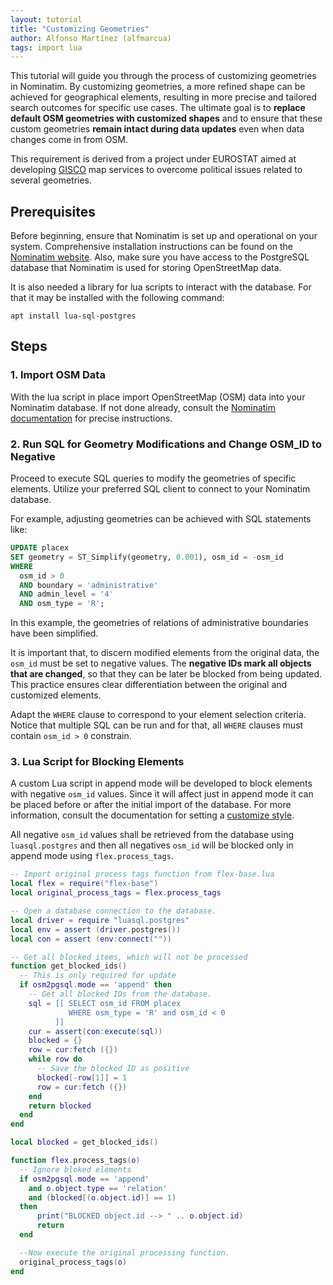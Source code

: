 ```yaml
---
layout: tutorial
title: "Customizing Geometries"
author: Alfonso Martínez (alfmarcua)
tags: import lua
---
```


This tutorial will guide you through the process of customizing geometries in
Nominatim. By customizing geometries, a more refined shape can be achieved for
geographical elements, resulting in more precise and tailored search outcomes
for specific use cases. The ultimate goal is to **replace default OSM geometries
with customized shapes** and to ensure that these custom geometries **remain
intact during data updates** even when data changes come in from OSM.

This requirement is derived from a project under EUROSTAT aimed at developing
[GISCO](https://ec.europa.eu/eurostat/web/gisco) map services to overcome
political issues related to several geometries.

## Prerequisites

Before beginning, ensure that Nominatim is set up and operational on your
system. Comprehensive installation instructions can be found on the [Nominatim
website](https://nominatim.org/release-docs/develop/admin/Installation/). Also,
make sure you have access to the PostgreSQL database that Nominatim is used for
storing OpenStreetMap data.

It is also needed a library for lua scripts to interact with the database. For
that it may be installed with the following command:

```shell
apt install lua-sql-postgres
```

## Steps

### 1. Import OSM Data

With the lua script in place import OpenStreetMap (OSM) data into your Nominatim
database. If not done already, consult the [Nominatim
documentation](https://nominatim.org/release-docs/develop/admin/Import/) for
precise instructions.

### 2. Run SQL for Geometry Modifications and Change OSM_ID to Negative

Proceed to execute SQL queries to modify the geometries of specific elements.
Utilize your preferred SQL client to connect to your Nominatim database.

For example, adjusting geometries can be achieved with SQL statements like:

```sql
UPDATE placex
SET geometry = ST_Simplify(geometry, 0.001), osm_id = -osm_id
WHERE 
  osm_id > 0
  AND boundary = 'administrative'
  AND admin_level = '4' 
  AND osm_type = 'R';
```

In this example, the geometries of relations of administrative boundaries have
been simplified.

It is important that, to discern modified elements from the original data, the
`osm_id` must be set to negative values. The **negative IDs mark all objects
that are changed**, so that they can be later be blocked from being updated.
This practice ensures clear differentiation between the original and customized
elements.

Adapt the `WHERE` clause to correspond to your element selection criteria.
Notice that multiple SQL can be run and for that, all `WHERE` clauses must
contain `osm_id > 0` constrain.

### 3. Lua Script for Blocking Elements

A custom Lua script in append mode will be developed to block elements with
negative `osm_id` values. Since it will affect just in append mode it can be
placed before or after the initial import of the database. For more information,
consult the documentation for setting a [customize
style](https://nominatim.org/release-docs/develop/customize/Import-Styles/).

All negative `osm_id` values shall be retrieved from the database using
`luasql.postgres` and then all negatives `osm_id` will be blocked only in append
mode using `flex.process_tags`.

```lua
-- Import original process tags function from flex-base.lua
local flex = require("flex-base")
local original_process_tags = flex.process_tags

-- Open a database connection to the database.
local driver = require "luasql.postgres"
local env = assert (driver.postgres())
local con = assert (env:connect(""))

-- Get all blocked items, which will not be processed 
function get_blocked_ids()
  -- This is only required for update
  if osm2pgsql.mode == 'append' then
    -- Get all blocked IDs from the database.
    sql = [[ SELECT osm_id FROM placex
             WHERE osm_type = 'R' and osm_id < 0
          ]]
    cur = assert(con:execute(sql))
    blocked = {}
    row = cur:fetch ({})
    while row do
      -- Save the blocked ID as positive
      blocked[-row[1]] = 1
      row = cur:fetch ({})
    end
    return blocked
  end
end

local blocked = get_blocked_ids()

function flex.process_tags(o)   
  -- Ignore bloked elements
  if osm2pgsql.mode == 'append'
    and o.object.type == 'relation'
    and (blocked[(o.object.id)] == 1)
  then
      print("BLOCKED object.id --> " .. o.object.id)
      return
  end

  --Now execute the original processing function.
  original_process_tags(o)
end
```
